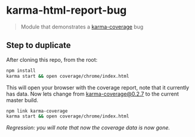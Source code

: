 # karma-html-report-bug

> Module that demonstrates a [karma-coverage](https://github.com/karma-runner/karma-coverage) bug

## Step to duplicate

After cloning this repo, from the root:

```bash
npm install
karma start && open coverage/chrome/index.html
```

This will open your browser with the coverage report, note that it currently has data. Now lets change from karma-coverage@0.2.7 to the current master build.

```bash
npm link karma-coverage
karma start && open coverage/chrome/index.html
```

*Regression: you will note that now the coverage data is now gone.*
